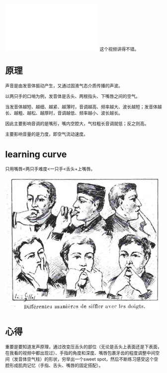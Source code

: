 <!-- ex_nolevel -->
<iframe src="//player.bilibili.com/player.html?aid=954038966&bvid=BV1Ns4y1T7AJ&cid=1143066128&p=1" scrolling="no" border="0" frameborder="no" framespacing="0" allowfullscreen="true"></iframe>
这个视频讲得不错。

# 原理
声音是由发音体振动产生，又通过固液气态介质传播的声波。

以两只手的口哨为例，发音体是舌头、两根指头、下嘴唇之间的空气。

当发音体越短、越细、越紧、越薄时，音调越高、频率越大、波长越短；发音体越长、越粗、越松、越厚时，音调越低、频率越小、波长越长。

因此主要影响音调的是嘴形，嘴内空腔大，气柱粗长音调就低；反之则高。

主要影响音量的是力度，即空气流动速度。

# learning curve
只用嘴唇<两只手难度<一只手<舌头+上嘴唇。

![whistle types](/assets/LeMondeSiffler.jpg)

# 心得
重要是要知道发声原理，通过改变压舌头的部位（无论是舌头上表面还是下表面，在我看的视频中都出现过）、手指的角度和深度、嘴唇包裹牙齿的程度调整中间空间（发音体空气柱）的形状，穷举出一个sweet spot，然后不断练习感受这个空腔形成肌肉记忆（手指、舌头、嘴唇的固定搭配）。